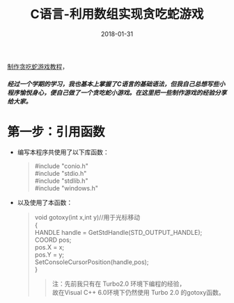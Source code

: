 ﻿---
layout: post
title: C语言-利用数组实现贪吃蛇游戏
date: 2018-01-31
categories: blog
tags: [C语言]
description: 参考后原创
---
[制作贪吃蛇游戏教程](https://zhuanlan.zhihu.com/p/29092672)，
##### 经过一个学期的学习，我也基本上掌握了C语言的基础语法，但我自己总想写些小程序愉悦身心，便自己做了一个贪吃蛇小游戏。在这里把一些制作游戏的经验分享给大家。  
  
  
# 第一步：引用函数  
  
* 编写本程序共使用了以下库函数：
	>#include "conio.h"  
	 #include "stdio.h"  
	 #include "stdlib.h"  
	 #include "windows.h"  
* 以及使用了本函数：
	>void gotoxy(int x,int y)//用于光标移动  
	{  
 	  HANDLE handle = GetStdHandle(STD_OUTPUT_HANDLE);  
 	  COORD pos;  
 	  pos.X = x;  
  	  pos.Y = y;  
  	  SetConsoleCursorPosition(handle,pos);  
	}  
	>	>注：先前我只有在 Turbo2.0 环境下编程的经验，  
		故在Visual C++ 6.0环境下仍然使用 Turbo 2.0 的gotoxy函数。  













